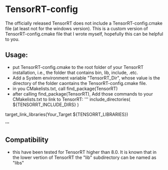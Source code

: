 # TensorRT-config
The officially released TensorRT does not include a TensorRT-config.cmake file (at least not for the windows version). This is a custom version of TensorRT-config.cmake file that I wrote myself, hopefully this can be helpful to you.

## Usage:

- put TensorRT-config.cmake to the root folder of your TensorRT installation, i.e., the folder that contains bin, lib, include, .etc.
- Add a System environment variable "TensorRT_Dir", whose value is the directory of the folder caontains the TensorRT-config.cmake file.
- in you CMakelists.txt, call find_package(TensorRT)
- after calling find_package(TensorRT), Add those commands to your CMakelists.txt to link to TensorRT:
'''
include_directories(
  ${TENSORRT_INCLUDE_DIRS}
)
 
target_link_libraries(Your_Target ${TENSORRT_LIBRARIES})

'''

## Compatibility
- this have been tested for TensorRT higher than 8.0. It is known that in the lower vertion of TensorRT the "lib" subdirectory can be named as "libs"


